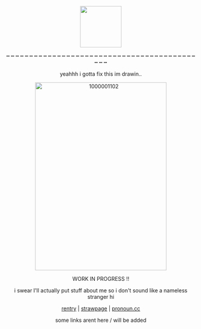 <p align="center">
  <img width="110" src="https://komarev.com/ghpvc/?username=pixelbrickz&color=eca113&label=hopus_!!">
</p>
<p align="center">
┅ ┅ ┅ ┅ ┅ ┅ ┅ ┅ ┅ ┅ ┅ ┅ ┅ ┅ ┅ ┅ ┅ ┅ ┅ ┅ ┅ ┅ ┅ ┅ ┅ ┅ ┅ ┅ ┅ ┅ ┅ ┅ ┅ ┅ ┅ ┅ ┅ ┅ ┅ ┅ ┅ ┅ ┅ ┅ 
</p>
<p align="center">
  yeahhh i gotta fix this im drawin..
  </p>

  
<p align="center">
<img width="350" height="500" alt="1000001102" src="https://github.com/user-attachments/assets/67a24a7d-0c7f-43e6-9222-3a435d946929" />
</p>




<p align="center">
WORK IN PROGRESS !!
</p>
<p align="center">
i swear I'll actually put stuff about me so i don't sound like a nameless stranger hi
</p>

<div align="center">
  
  [rentry](https://rentry.co/BAR3DFANGS) | [strawpage](https://pronouns.cc/@BLUE_RIBBON.) | [pronoun.cc]()

  some links arent here / will be added 
